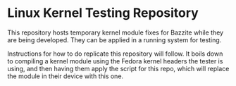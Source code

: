 # Linux Kernel Testing Repository
This repository hosts temporary kernel module fixes for Bazzite while they are being developed.
They can be applied in a running system for testing.

Instructions for how to do replicate this repository will follow.
It boils down to compiling a kernel module using the Fedora kernel headers
the tester is using, and then having them apply the script for this repo,
which will replace the module in their device with this one.